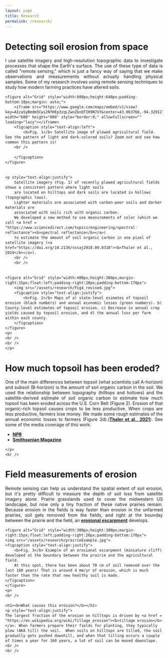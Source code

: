 ```yaml
---
layout: page
title: Research
permalink: /research/
---
```

<html>
<head>
<style>
</style>
</head>
<body>


<h1><b>Detecting soil erosion from space</b></h1>
	<p style="text-align:justify">
		I use satellite imagery and high-resolution topographic data to investigate processes that shape the Earth's surface. The use of these type of data is called "remote sensing,"
		which is just a fancy way of saying that we make observations and measurements without actually handling physical samples. Some of my research involves using remote sensing techniques to
		study how modern farming practices have altered soils.
	</p>


	<figure alt="Grid" style="width:600px;height:640px;padding-bottom:10px;margin: auto;">
		<iframe src="https://www.google.com/maps/embed/v1/view?key=AIzaSyBmdm5Cwi2NfHEp3zqLZwoZknQTIH9N7UY&center=43.063766,-94.320127&zoom=16&maptype=satellite" width="600" height="600" style="border:0;" allowfullscreen="" loading="lazy"></iframe>
		<figcaption style="text-align:left">
			<b>Fig. 1</b> Satellite image of plowed agricultural field. See the pattern of light and dark-colored soils? Zoom out and see how common this pattern is!
		<br />

		</figcaption>
	</figure>


	<p style="text-align:justify">
		Satellite imagery (Fig. 1) of recently plowed agricultural fields shows a consistent pattern where light soils 
		are located on hilltops and dark soils are located in hollows (topographic lows). 
		Lighter materials are associated with carbon-poor soils and darker materials are 
		associated with soils rich with organic carbon. 
		We developed a new method to use measurements of color (which we call <a href = "https://www.sciencedirect.com/topics/engineering/spectral-reflectance"><b>spectral reflectance</b></a>) 
		to estimate the amount of soil organic carbon in one pixel of satellite imagery (<a href="https://doi.org/10.2136/sssaj2018.09.0318"><b>Thaler et al., 2019</b></a>).
		<br />
		<br /> 


	<figure alt="Grid" style="width:400px;height:300px;margin-right:15px;float:left;padding-right:20px;padding-bottom:170px">
		<img src="/assets/research/Fig4_revised.jpg">
		<figcaption style="text-align:justify">
			<b>Fig. 2</b> Maps of a) state-level esimates of topsoil erosion (black numbers) and annual economic losses (green numbers). b) County-level estimates of topsoil erosion. c) Decrease in annual crop yields caused by topsoil erosion, and d) the annual loss per farm within each county. 
		</figcaption>			
	</figure>
	<p>
	<br />
	<br />
	</p>
	

<h1><b>How much topsoil has been eroded?</b></h1>
    <p style="text-align:justify">
	One of the main differences between topsoil (what scientists call A-horizon) and subsoil (B-horizon) is the amount of soil organic carbon in the soil. We used the relationship between topography (hilltops and hollows) and the satellite-derived estimate of soil organic carbon to estimate how much topsoil has been eroded across the U.S. Corn Belt (Figure 2). Erosion of that organic-rich topsoil causes crops to be less productive. When crops are less productive, farmers lose money. We made some rough estimates of the annual economic losses to farmers (Figure 2d).(<a href="https://www.pnas.org/doi/10.1073/pnas.1922375118"><b>Thaler et al., 2021</b></a>). See some of the media coverage of this work:
<ul>
  <li><a href="https://www.npr.org/2021/02/24/967376880/new-evidence-shows-fertile-soil-gone-from-midwestern-farm"><b>NPR</b></a>
</li>
  <li><a href="https://www.smithsonianmag.com/science-nature/scientists-say-nations-corn-belt-has-lost-third-its-topsoil-180977485/"><b>Smithsonian Magazine</b></a>
</li>
</ul>

	</p>
	<br />
	
<h1><b>Field measurements of erosion</b></h1>
	<p style="text-align:justify">
	Remote sensing can help us understand the spatial extent of soil erosion, but it's pretty difficult to measure the depth of soil loss from satellite imagery alone. 
	Prairie grasslands used to cover the midwestern US landscape, but now only a tiny fraction of these native prairies remain. Because erosion in the fields is way faster
	than erosion in the unfarmed prairies, soil gets removed from the fields, and right at the bounday between the prairie and the field, 
	an <a href = "https://en.wikipedia.org/wiki/Escarpment"><b>erosional escarpment</b></a> develops. 
	
	<figure alt="Grid" style="width:300px;height:300px;margin-right:15px;float:left;padding-right:20px;padding-bottom:170px">
	<img src="/assets/research/prairieExample.jpg">
	<figcaption style="text-align:justify">
		<b>Fig. 3</b> Example of an erosional escarpment (miniature cliff) developed at the boundary between the prairie and the agricultural field. 
		At this spot, there has been about 70 cm of soil removed over the last 160 years! That is around 4 mm/yr of erosion, which is much faster than the rate that new healthy soil is made. 
	</figcaption>			
	</figure>
	<p>
	<br />
	
	<h1><b>What causes this erosion?</b></h1>
	<p style="text-align:justify">
	The largest fraction of the erosion on hilltops is driven by <a href = "https://en.wikipedia.org/wiki/Tillage_erosion"><b>tillage erosion</b></a>. When farmers prepare their fields for planting, they typically plow (AKA till) the soil.  When soils on hilltops are tilled, the soil gradually gets pushed downhill, and when that tilling occurs a couple of times a year for 160 years, a lot of soil can be moved downslope. 
	<br /> 
	<br /> 
	
	
 
